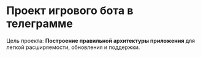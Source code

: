 # Проект игрового бота в телеграмме

 Цель проекта:  __Построение правильной архитектуры приложения__ для легкой расширяемости, обновления и поддержки.